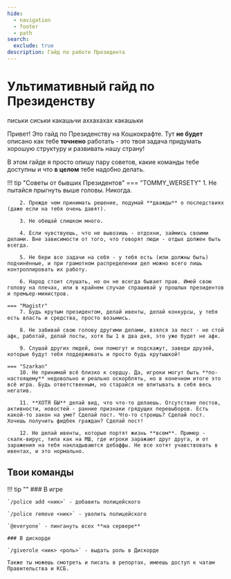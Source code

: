```yaml
---
hide:
  - navigation
  - footer
  - path
search:
  exclude: true
description: Гайд по работе Президента
---
```


# Ультимативный гайд по Президенству

письки сиськи какашьчи аххахахах какашьки

Привет! Это гайд по Президенству на Кошкокрафте. Тут **не будет** описано как тебе **точнено** работать - это твоя задача придумать хорошую структуру и развивать нашу страну!

В этом гайде я просто опишу пару советов, какие команды тебе доступны и что **в целом** тебе надобно делать.

!!! tip "Советы от бывших Президентов"
    === "TOMMY_WERSETY"
        1. Не пытайся прыгнуть выше головы. Никогда.

        2. Прежде чем принимать решение, подумай **дважды** о последствиях (даже если на тебя очень давят).

        3. Не обещай слишком много.

        4. Если чувствуешь, что не вывозишь - отдохни, займись своими делами. Вне зависимости от того, что говорят люди - отдых должен быть всегда.

        5. Не бери все задачи на себя - у тебя есть (или должны быть) подчинённые, и при грамотном распределении дел можно всего лишь контроллировать их работу.

        6. Народ стоит слушать, но он не всегда бывает прав. Имей свою голову на плечах, или в крайнем случае спрашивай у прошлых президентов и премьер-министров.
    
    === "Magistr"
        7. Будь крутым президентом, делай ивенты, делай конкурсы, у тебя есть власть и средства, просто возьмись.

        8. Не забивай свою голову другими делами, взялся за пост - не стой афк, работай, делай посты, хотя бы 1 в два дня, это уже будет не афк.

        9. Слушай других людей, они помогут и подскажут, заведи друзей, которые будут тебя поддерживать и просто будь крутышкой!

    === "Szarkan"
        10. Не принимай всё близко к сердцу. Да, игроки могут быть **по-настоящему** недовольно и реально оскорблять, но в конечном итоге это всё игра. Будь ответственным, но старайся не впитывать в себя весь негатив.

        11. **ХОТЯ БЫ** делай вид, что что-то делаешь. Отсутствие постов, активности, новостей - ранние признаки грядущих перевыборов. Есть какой-то закон на уме? Сделай пост. Что-то строишь? Сделай пост. Хочешь получить фидбек граждан? Сделай пост!

        12. Не делай ивенты, которые портят жизнь **всем**. Пример - скалк-вирус, типа как на МШ, где игроки заражают друг друга, и от заражения на тебя накладываются дебаффы. Не все хотят учавствовать в ивентах, и это нормально.

## Твои команды

!!! tip ""
    ### В игре

    `/police add <ник>` - добавить полицейского

    `/police remove <ник>` - уволить полицейского

    `@everyone` - пингануть всех **на сервере**

    ### В дискорде

    `/giverole <ник> <роль>` - выдать роль в Дискорде

    Также ты можешь смотреть и писать в репортах, имеешь доступ к чатам Правительства и КСБ.
    
